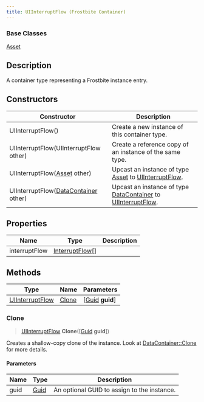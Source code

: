 ```yaml
---
title: UIInterruptFlow (Frostbite Container)
---
```

### Base Classes

[Asset](Asset)

## Description

A container type representing a Frostbite instance entry.

## Constructors

| Constructor                                                                | Description                                                                                                           |
| -------------------------------------------------------------------------- | --------------------------------------------------------------------------------------------------------------------- |
| UIInterruptFlow()                                                          | Create a new instance of this container type.                                                                         |
| UIInterruptFlow(UIInterruptFlow other)                                     | Create a reference copy of an instance of the same type.                                                              |
| UIInterruptFlow([Asset](Asset) other)                                      | Upcast an instance of type [Asset](Asset) to [UIInterruptFlow](UIInterruptFlow).                                      |
| UIInterruptFlow([DataContainer](/vext/ref/cls/shr/datacontainer) other) | Upcast an instance of type [DataContainer](/vext/ref/cls/shr/datacontainer) to [UIInterruptFlow](UIInterruptFlow). |

## Properties

| Name          | Type                               | Description |
| ------------- | ---------------------------------- | ----------- |
| interruptFlow | [InterruptFlow](InterruptFlow)\[\] |             |

## Methods

| Type                               | Name            | Parameters                                     |
| ---------------------------------- | --------------- | ---------------------------------------------- |
| [UIInterruptFlow](UIInterruptFlow) | [Clone](#clone) | \[[Guid](/vext/ref/cls/shr/guid) **guid**\] |

### Clone

> [UIInterruptFlow](UIInterruptFlow) **Clone**(\[[Guid](/vext/ref/cls/shr/guid) **guid**\])

Creates a shallow-copy clone of the instance. Look at [DataContainer::Clone](/vext/ref/cls/shr/datacontainer#clone) for more details.

#### Parameters

| Name | Type         | Description                                 |
| ---- | ------------ | ------------------------------------------- |
| guid | [Guid](Guid) | An optional GUID to assign to the instance. |
